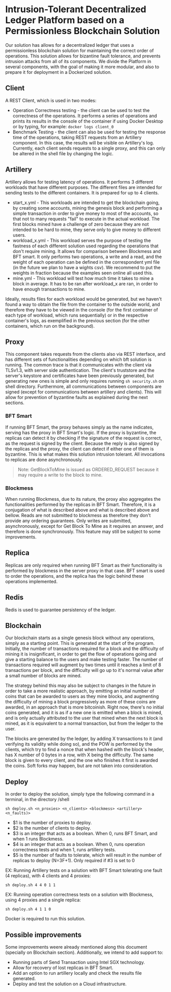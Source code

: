 # Intrusion-Tolerant Decentralized Ledger Platform based on a Permissionless Blockchain Solution

Our solution has allows for a decentralized ledger that uses a permissionless blockchain solution for maintaining the correct order of operations. This solution allows for bizantine fault tolerance, and prevents intrusion attacks from all of its components. 
We divide the Platform in several components, with the goal of making it more modular, and also to prepare it for deployment in a Dockerized solution.

## Client
A REST Client, which is used in two modes:
- Operation Correctness testing - the client can be used to test the correctness of the operations. It performs a series of operations and prints its results in the console of the container if using Docker Desktop or by typing, for example:
```docker logs client_0```
- Benchmark Testing - the client can also be used for testing the response time of the operations, taking REST requests from an Artillery component. In this case, the results will be visible on Artillery's log.
Currently, each client sends requests to a single proxy, and this can only be altered in the shell file by changing the logic.

## Artillery
Artillery allows for testing latency of operations. It performs 3 different workloads that have different purposes. The different files are intended for sending tests to the different containers. It is prepared for up to 4 clients.

- start_x.yml - This workloads are intended to get the blockchain going, by creating some accounts, mining the genesis block and performing a simple transaction in order to give money to most of the accounts, so that not to many requests "fail" to execute in the actual workload. The first blocks mined have a challenge of zero because they are not intended to be hard to mine, they serve only to give money to different users. 
- workload_x.yml - This workload serves the purpose of testing the fastness of each different solution used regarding the operations that don't require mining. It allows for comparison between Blockmess and BFT smart. It only performs two operations, a write and a read, and the weight of each operation can be defined in the correspondent yml file (in the future we plan to have a wights csv). We recommend to put the weights in fraction because the examples seen online all used this.
- mine.yml - This workload will test how much time it takes to mine a block in average. It has to be ran after workload_x are ran, in order to have enough transactions to mine.

Ideally, results files for each workload would be generated, but we haven't found a way to obtain the file from the container to the outside world, and therefore they have to be viewed in the console (for the first container of each type of workload, which runs sequentially) or in the respective container's logs, as exemplified in the previous section (for the other containers, which run on the background). 


## Proxy
This component takes requests from the clients also via REST interface, and has different sets of functionalities depending on which bft solution is running. The common trace is that it communicates with the client via TLSv1.3, with server side authentication. The client's truststore and the server's keystore and certificates have been previously generated, but generating new ones is simple and only requires running 
```sh security.sh``` 
on shell directory.
Furthermore, all communications between components are signed (except for communications between artillery and clients). This will allow for prevention of byzantine faults as explained during the next sections.

### BFT Smart 
If running BFT Smart, the proxy behaves simply as the name indicates, serving has the proxy in BFT Smart's logic. If the proxy is byzantine, the replicas can detect it by checking if the signature of the request is correct, as the request is signed by the client. Because the reply is also signed by the replicas and the proxy, the client can detect if either one of them is byzantine. This is what makes this solution intrusion tolerant. All invocations to replicas are done asynchronously. 

> Note: GetBlockToMine is issued as ORDERED_REQUEST because it may require a write to the block to mine. 

### Blockmess
When running Blockmess, due to its nature, the proxy also aggregates the functionalities performed by the replicas in BFT Smart. Therefore, it is a conjugation of what is described above and what is described above and bellow. Reads are not submitted to blockmess as therefore they don't provide any ordering guarantees. Only writes are submitted, asynchronously, except for Get Block To Mine as it requires an answer, and therefore is done synchronously. This feature may still be subject to some improvements.

## Replica
Replicas are only required when running BFT Smart as their functionality is performed by blockmess in the server proxy in that case. BFT smart is used to order the operations, and the replica has the logic behind these operations implemented.

## Redis
Redis is used to guarantee persistency of the ledger.


## Blockchain

Our blockchain starts as a single genesis block without any operations, simply as a starting point. This is generated at the start of the program. Initially, the number of transactions required for a block and the difficulty of mining it is insignificant, in order to get the flow of operations going and give a starting balance to the users and make testing faster. The number of transactions required will augment by two times until it reaches a limit of 8 transactions per block, and the difficulty will go up to it's normal value after a small number of blocks are mined. 

The strategy behind this may also be subject to changes in the future in order to take a more realistic approach, by emitting an initial number of coins that can be awarded to users as they mine blocks, and augmenting the difficulty of mining a block progressively as more of these coins are awarded, in an approach that is more bitcoinish. Right now, there's no initial coins generated, and it is as if a new one is emitted when a block is mined, and is only actually attributed to the user that mined when the next block is mined, as it is equivalent to a normal transaction, but from the ledger to the user. 

The blocks are generated by the ledger, by adding X transactions to it (and verifying its validity while doing so), and the POW is performed by the clients, which try to find a nonce that when hashed with the block's header, has X number of 0 bytes in a row, with X being the difficulty.
The same block is given to every client, and the one who finishes it first is awarded the coins. Soft forks may happen, but are not taken into consideration. 

## Deploy

In order to deploy the solution, simply type the following command in a terminal, in the directory /shell

```sh deploy.sh <n_proxies> <n_clients> <blockmess> <artillery> <n_faults)>```

- $1 is the number of proxies to deploy.  
- $2 is the number of clients to deploy.
- $3 is an integer that acts as a boolean. When 0, runs BFT Smart, and when 1 runs Blockmess.
- $4 is an integer that acts as a boolean. When 0, runs operation correctness tests and when 1, runs artillery tests.
- $5 is the number of faults to tolerate, which will result in the number of replicas to deploy (N=3F+1). Only required if #3 is set to 0

EX: Running Artillery tests on a solution with BFT Smart tolerating one fault (4 replicas), with 4 clients and 4 proxies:  

 ```sh deploy.sh 4 4 0 1 1``` 

EX: Running operation correctness tests on a solution with Blockmess, using 4 proxies and a single replica:

```sh deploy.sh 4 1 1 0``` 


Docker is required to run this solution. 

## Possible improvements

Some improvements weere already mentioned along this document (specially on Blockchain section). Additionally, we intend to add support to:
- Running parts of Send Transaction using Intel SGX technology.
- Allow for recovery of lost replicas in BFT Smart.
- Add an option to run artillery locally and check the results file generated.
- Deploy and test the solution on a Cloud infrastructure. 


